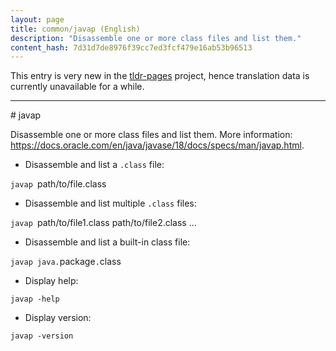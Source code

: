 ```yaml
---
layout: page
title: common/javap (English)
description: "Disassemble one or more class files and list them."
content_hash: 7d31d7de8976f39cc7ed3fcf479e16ab53b96513
---
```


This entry is very new in the [tldr-pages](https://github.com/tldr-pages/tldr) project, hence translation data is currently unavailable for a while.

<hr># javap

Disassemble one or more class files and list them.
More information: <https://docs.oracle.com/en/java/javase/18/docs/specs/man/javap.html>.

- Disassemble and list a `.class` file:

`javap `<span class="tldr-var badge badge-pill bg-dark-lm bg-white-dm text-white-lm text-dark-dm font-weight-bold">path/to/file.class</span>

- Disassemble and list multiple `.class` files:

`javap `<span class="tldr-var badge badge-pill bg-dark-lm bg-white-dm text-white-lm text-dark-dm font-weight-bold">path/to/file1.class path/to/file2.class ...</span>

- Disassemble and list a built-in class file:

`javap java.`<span class="tldr-var badge badge-pill bg-dark-lm bg-white-dm text-white-lm text-dark-dm font-weight-bold">package</span>`.`<span class="tldr-var badge badge-pill bg-dark-lm bg-white-dm text-white-lm text-dark-dm font-weight-bold">class</span>

- Display help:

`javap -help`

- Display version:

`javap -version`
